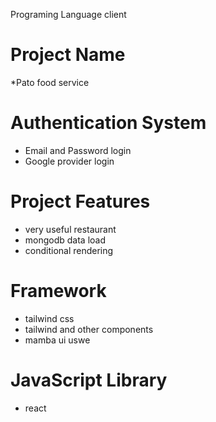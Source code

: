 Programing Language client

# Project Name
*Pato food service 

# Authentication System 
* Email and Password login
* Google provider login

# Project Features
* very useful restaurant
* mongodb data load
* conditional rendering

# Framework
* tailwind css
* tailwind and other components
* mamba ui uswe

# JavaScript Library 
* react